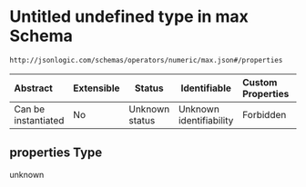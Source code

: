# Untitled undefined type in max Schema

```txt
http://jsonlogic.com/schemas/operators/numeric/max.json#/properties
```




| Abstract            | Extensible | Status         | Identifiable            | Custom Properties | Additional Properties | Access Restrictions | Defined In                                                      |
| :------------------ | ---------- | -------------- | ----------------------- | :---------------- | --------------------- | ------------------- | --------------------------------------------------------------- |
| Can be instantiated | No         | Unknown status | Unknown identifiability | Forbidden         | Allowed               | none                | [max.json\*](operators/numeric/max.json "open original schema") |

## properties Type

unknown
